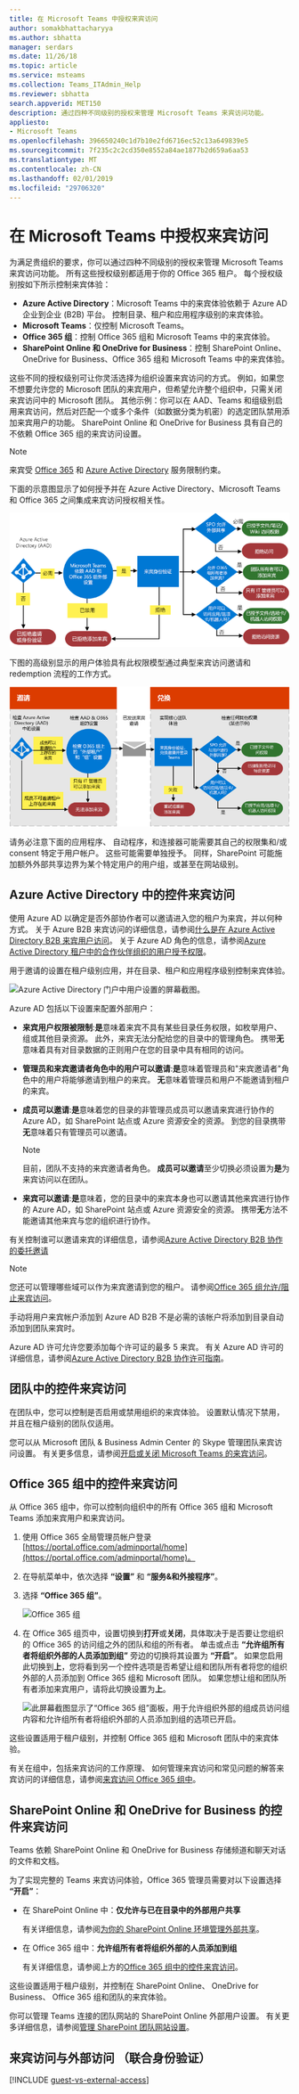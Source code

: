 ```yaml
---
title: 在 Microsoft Teams 中授权来宾访问
author: somakbhattacharyya
ms.author: sbhatta
manager: serdars
ms.date: 11/26/18
ms.topic: article
ms.service: msteams
ms.collection: Teams_ITAdmin_Help
ms.reviewer: sbhatta
search.appverid: MET150
description: 通过四种不同级别的授权来管理 Microsoft Teams 来宾访问功能。
appliesto:
- Microsoft Teams
ms.openlocfilehash: 396650240c1d7b10e2fd6716ec52c13a649839e5
ms.sourcegitcommit: 7f235c2c2cd350e8552a84ae1877b2d659a6aa53
ms.translationtype: MT
ms.contentlocale: zh-CN
ms.lasthandoff: 02/01/2019
ms.locfileid: "29706320"
---
```

<a name="authorize-guest-access-in-microsoft-teams"></a>在 Microsoft Teams 中授权来宾访问
===========================================

为满足贵组织的要求，你可以通过四种不同级别的授权来管理 Microsoft Teams 来宾访问功能。 所有这些授权级别都适用于你的 Office 365 租户。 每个授权级别按如下所示控制来宾体验：

- **Azure Active Directory**：Microsoft Teams 中的来宾体验依赖于 Azure AD 企业到企业 (B2B) 平台。 控制目录、租户和应用程序级别的来宾体验。 
- **Microsoft Teams**：仅控制 Microsoft Teams。 
- **Office 365 组**：控制 Office 365 组和 Microsoft Teams 中的来宾体验。
- **SharePoint Online 和 OneDrive for Business**：控制 SharePoint Online、OneDrive for Business、Office 365 组和 Microsoft Teams 中的来宾体验。

这些不同的授权级别可让你灵活选择为组织设置来宾访问的方式。 例如，如果您不想要允许您的 Microsoft 团队的来宾用户，但希望允许整个组织中，只需关闭来宾访问中的 Microsoft 团队。 其他示例：你可以在 AAD、Teams 和组级别启用来宾访问，然后对匹配一个或多个条件（如数据分类为机密）的选定团队禁用添加来宾用户的功能。 SharePoint Online 和 OneDrive for Business 具有自己的不依赖 Office 365 组的来宾访问设置。 

> [!NOTE]
> 来宾受 [Office 365](https://go.microsoft.com/fwlink/p/?linkid=282347) 和 [Azure Active Directory](https://go.microsoft.com/fwlink/p/?linkid=853019) 服务限制约束。 

下面的示意图显示了如何授予并在 Azure Active Directory、Microsoft Teams 和 Office 365 之间集成来宾访问授权相关性。

![用于来宾访问的授权相关性示意图。](media/teams_dependencies_image1.png)

下图的高级别显示的用户体验具有此权限模型通过典型来宾访问邀请和 redemption 流程的工作方式。

![邀请和 redemption 流关系图](media/authorize-guest-image1.png)

请务必注意下面的应用程序、 自动程序，和连接器可能需要其自己的权限集和/或 consent 特定于用户帐户。 这些可能需要单独授予。 同样，SharePoint 可能施加额外外部共享边界为某个特定用户的用户组，或甚至在网站级别。

## <a name="control-guest-access-in-azure-active-directory"></a>Azure Active Directory 中的控件来宾访问

使用 Azure AD 以确定是否外部协作者可以邀请进入您的租户为来宾，并以何种方式。 关于 Azure B2B 来宾访问的详细信息，请参阅[什么是在 Azure Active Directory B2B 来宾用户访问](https://docs.microsoft.com/en-us/azure/active-directory/b2b/what-is-b2b)。 关于 Azure AD 角色的信息，请参阅[Azure Active Directory 租户中的合作伙伴组织的用户授予权限](https://docs.microsoft.com/en-us/azure/active-directory/b2b/add-guest-to-role)。

用于邀请的设置在租户级别应用，并在目录、租户和应用程序级别控制来宾体验。 

![Azure Active Directory 门户中用户设置的屏幕截图。](media/teams_dependencies_image2.png)

Azure AD 包括以下设置来配置外部用户：

- **来宾用户权限被限制**:**是**意味着来宾不具有某些目录任务权限，如枚举用户、 组或其他目录资源。 此外，来宾无法分配给您的目录中的管理角色。 携带**无**意味着具有对目录数据的正则用户在您的目录中具有相同的访问。
- **管理员和来宾邀请者角色中的用户可以邀请**:**是**意味着管理员和"来宾邀请者"角色中的用户将能够邀请到租户的来宾。 **无**意味着管理员和用户不能邀请到租户的来宾。
- **成员可以邀请**:**是**意味着您的目录的非管理员成员可以邀请来宾进行协作的 Azure AD，如 SharePoint 站点或 Azure 资源安全的资源。 到您的目录携带**无**意味着只有管理员可以邀请。</br>
      
    > [!NOTE]
    > 目前，团队不支持的来宾邀请者角色。 **成员可以邀请**至少切换必须设置为**是**为来宾访问以在团队。
- **来宾可以邀请**:**是**意味着，您的目录中的来宾本身也可以邀请其他来宾进行协作的 Azure AD，如 SharePoint 站点或 Azure 资源安全的资源。 携带**无**方法不能邀请其他来宾与您的组织进行协作。
 
有关控制谁可以邀请来宾的详细信息，请参阅[Azure Active Directory B2B 协作的委托邀请](https://docs.microsoft.com/en-us/azure/active-directory/b2b/delegate-invitations)

> [!NOTE]
> 您还可以管理哪些域可以作为来宾邀请到您的租户。 请参阅[Office 365 组允许/阻止来宾访问](https://docs.microsoft.com/exchange/recipients-in-exchange-online/manage-group-access-to-office-365-groups)。 

手动将用户来宾帐户添加到 Azure AD B2B 不是必需的该帐户将添加到目录自动添加到团队来宾时。 

Azure AD 许可允许您要添加每个许可证的最多 5 来宾。 有关 Azure AD 许可的详细信息，请参阅[Azure Active Directory B2B 协作许可指南](https://docs.microsoft.com/en-us/azure/active-directory/b2b/licensing-guidance)。

## <a name="control-guest-access-in-teams"></a>团队中的控件来宾访问

在团队中，您可以控制是否启用或禁用组织的来宾体验。 设置默认情况下禁用，并且在租户级别的团队仅适用。

您可以从 Microsoft 团队 & Business Admin Center 的 Skype 管理团队来宾访问设置。 有关更多信息，请参阅[开启或关闭 Microsoft Teams 的来宾访问](set-up-guests.md)。 


## <a name="control-guest-access-in-office-365-groups"></a>Office 365 组中的控件来宾访问

从 Office 365 组中，你可以控制向组织中的所有 Office 365 组和 Microsoft Teams 添加来宾用户和来宾访问。

1. 使用 Office 365 全局管理员帐户登录 [https://portal.office.com/adminportal/home](https://portal.office.com/adminportal/home)。
    
2. 在导航菜单中，依次选择 **“设置”** 和 **“服务&amp;和外接程序”**。
    
3. 选择 **“Office 365 组”**。
    
     ![Office 365 组](media/e25a7920-254c-4da3-bc5f-a8c7f6b61423.png)
  
4. 在 Office 365 组页中，设置切换到**打开**或**关闭**，具体取决于是否要让您组织的 Office 365 的访问组之外的团队和组的所有者。 单击或点击 **“允许组所有者将组织外部的人员添加到组”** 旁边的切换将其设置为 **“开启”**。 如果您启用此切换到**上**，您将看到另一个控件选项是否希望让组和团队所有者将您的组织外部的人员添加到 Office 365 组和 Microsoft 团队。 如果您想让组和团队所有者添加来宾用户，请将此切换设置为**上**。 
 
   ![此屏幕截图显示了“Office 365 组”面板，用于允许组织外部的组成员访问组内容和允许组所有者将组织外部的人员添加到组的选项已开启。](media/eee77abd-4425-4585-91a8-5541c17ee7b2.png)

这些设置适用于租户级别，并控制 Office 365 组和 Microsoft 团队中的来宾体验。

有关在组中，包括来宾访问的工作原理、 如何管理来宾访问和常见问题的解答来宾访问的详细信息，请参阅[来宾访问 Office 365 组中](https://support.office.com/en-us/article/Guest-access-in-Office-365-Groups-bfc7a840-868f-4fd6-a390-f347bf51aff6)。

## <a name="control-guest-access-to-sharepoint-online-and-onedrive-for-business"></a>SharePoint Online 和 OneDrive for Business 的控件来宾访问

Teams 依赖 SharePoint Online 和 OneDrive for Business 存储频道和聊天对话的文件和文档。  
   
为了实现完整的 Teams 来宾访问体验，Office 365 管理员需要对以下设置选择 **“开启”**：

- 在 SharePoint Online 中：**仅允许与已在目录中的外部用户共享**
    
    有关详细信息，请参阅[为你的 SharePoint Online 环境管理外部共享](https://docs.microsoft.com/sharepoint/external-sharing-overview)。
    
- 在 Office 365 组中：**允许组所有者将组织外部的人员添加到组**
    
    有关详细信息，请参阅上方的[Office 365 组中的控件来宾访问](#control-guest-access-in-office-365-groups)。
  
这些设置适用于租户级别，并控制在 SharePoint Online、 OneDrive for Business、 Office 365 组和团队的来宾体验。

你可以管理 Teams 连接的团队网站的 SharePoint Online 外部用户设置。 有关更多详细信息，请参阅[管理 SharePoint 团队网站设置](https://support.office.com/article/Manage-your-SharePoint-team-site-settings-8376034d-d0c7-446e-9178-6ab51c58df42)。

## <a name="guest-access-vs-external-access-federation"></a>来宾访问与外部访问 （联合身份验证）

[!INCLUDE [guest-vs-external-access](includes/guest-vs-external-access.md)]